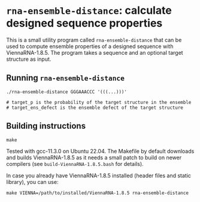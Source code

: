 # `rna-ensemble-distance`: calculate designed sequence properties

This is a small utility program called `rna-ensemble-distance` that
can be used to compute ensemble properties of a designed sequence with
ViennaRNA-1.8.5.  The program takes a sequence and an optional target
structure as input.

## Running `rna-ensemble-distance`

```
./rna-ensemble-distance GGGAAACCC '(((...)))'

# target_p is the probability of the target structure in the ensemble
# target_ens_defect is the ensemble defect of the target structure
```

## Building instructions

```
make
```

Tested with gcc-11.3.0 on Ubuntu 22.04. The Makefile by default
downloads and builds ViennaRNA-1.8.5 as it needs a small patch to
build on newer compilers (see `build-ViennaRNA-1.8.5.bash` for
details).

In case you already have ViennaRNA-1.8.5 installed (header files and
static library), you can use:

```
make VIENNA=/path/to/installed/ViennaRNA-1.8.5 rna-ensemble-distance
```
